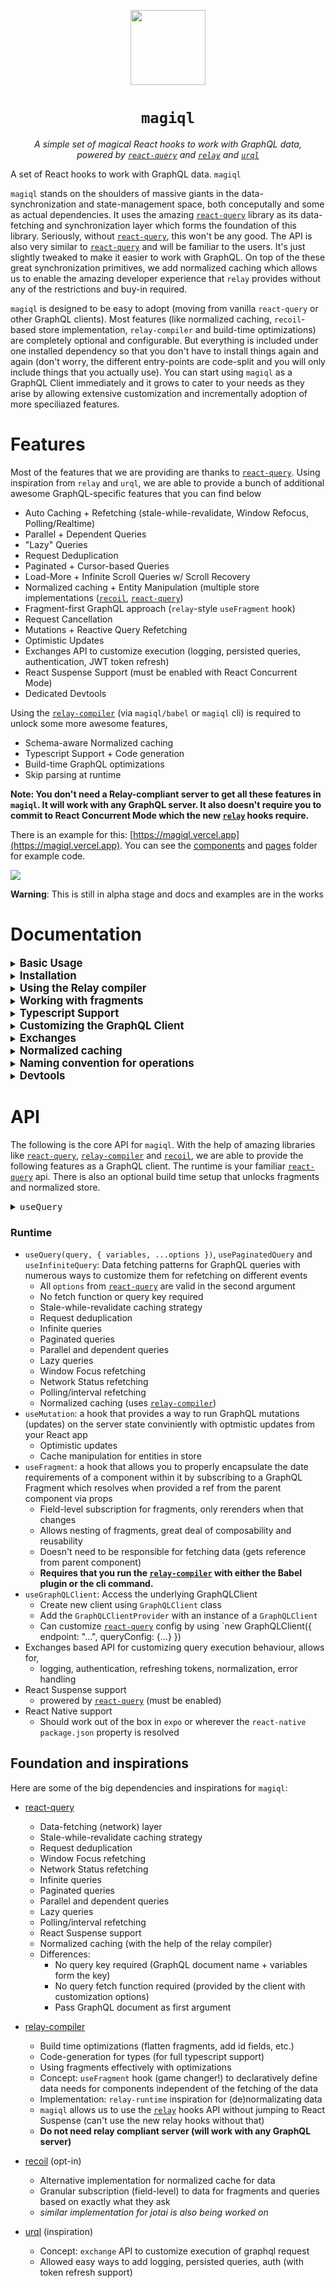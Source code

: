 <p align="center">
  <img src="/public/hat2.png" width="120" /><h1  align="center"><code margin="0">magiql</code></h1><p align="center"><i>A simple set of magical React hooks to work with GraphQL data, <br>powered by <code><a href="https://github.com/tannerlinsley/react-query">react-query</a></code> and <code><a href="https://github.com/facebook/relay">relay</a></code> and <code><a href="https://github.com/FormidableLabs/urql">urql</a></code></i></p>
</p>

A set of React hooks to work with GraphQL data. `magiql`

`magiql` stands on the shoulders of massive giants in the data-synchronization and state-management space, both conceputally and some as actual dependencies. It uses the amazing [`react-query`](https://github.com/tannerlinsley/react-query) library as its data-fetching and synchronization layer which forms the foundation of this library. Seriously, without [`react-query`](https://github.com/tannerlinsley/react-query), this won't be any good. The API is also very similar to [`react-query`](https://github.com/tannerlinsley/react-query) and will be familiar to the users. It's just slightly tweaked to make it easier to work with GraphQL. On top of the these great synchronization primitives, we add normalized caching which allows us to enable the amazing developer experience that `relay` provides without any of the restrictions and buy-in required.

`magiql` is designed to be easy to adopt (moving from vanilla `react-query` or other GraphQL clients). Most features (like normalized caching, `recoil`-based store implementation, `relay-compiler` and build-time optimizations) are completely optional and configurable. But everything is included under one installed dependency so that you don't have to install things again and again (don't worry, the different entry-points are code-split and you will only include things that you actually use). You can start using `magiql` as a GraphQL Client immediately and it grows to cater to your needs as they arise by allowing extensive customization and incrementally adoption of more speciliazed features.

# Features

Most of the features that we are providing are thanks to [`react-query`](https://github.com/tannerlinsley/react-query). Using inspiration from `relay` and `urql`, we are able to provide a bunch of additional awesome GraphQL-specific features that you can find below

- Auto Caching + Refetching (stale-while-revalidate, Window Refocus, Polling/Realtime)
- Parallel + Dependent Queries
- "Lazy" Queries
- Request Deduplication
- Paginated + Cursor-based Queries
- Load-More + Infinite Scroll Queries w/ Scroll Recovery
- Normalized caching + Entity Manipulation (multiple store implementations ([`recoil`](https://github.com/facebookexperimental/Recoil), [`react-query`](https://github.com/tannerlinsley/react-query))
- Fragment-first GraphQL approach (`relay`-style `useFragment` hook)
- Request Cancellation
- Mutations + Reactive Query Refetching
- Optimistic Updates
- Exchanges API to customize execution (logging, persisted queries, authentication, JWT token refresh)
- React Suspense Support (must be enabled with React Concurrent Mode)
- Dedicated Devtools

Using the [`relay-compiler`](https://github.com/facebook/relay) (via `magiql/babel` or `magiql` cli) is required to unlock some more awesome features,

- Schema-aware Normalized caching
- Typescript Support + Code generation
- Build-time GraphQL optimizations
- Skip parsing at runtime

**Note: You don't need a Relay-compliant server to get all these features in `magiql`. It will work with any GraphQL server. It also doesn't require you to commit to React Concurrent Mode which the new [`relay`](https://github.com/facebook/relay) hooks require.**

There is an example for this: [https://magiql.vercel.app](https://magiql.vercel.app). You can see the [components](/components) and [pages](/pages) folder for example code.

<img src='/public/example.gif' />

**Warning**: This is still in alpha stage and docs and examples are in the works

# Documentation

<details>
<summary><big><strong>Basic Usage</strong></big></summary>

```tsx
import {
  GraphQLClientProvider,
  GraphQLClient,
  useQuery,
  graphql,
} from "magiql";

const client = new GraphQLClient({
  endpoint: "https://swapi-graphql.netlify.app/.netlify/functions/index",
});

const People = () => {
  const { data, status, error } = useQuery(
    graphql`
      query PeopleQuery($limit: Int) {
        allPeople(first: $limit) {
          edges {
            node {
              id
              name
              homeworld {
                name
              }
            }
          }
        }
      }
    `,
    {
      variables: {
        limit: 10,
      },
    }
  );

  if (status === "loading") {
    return <div>Loading...</div>;
  }

  if (error) {
    return <div>{error.message}</div>;
  }

  return (
    <div>
      {data
        ? data.allPeople?.edges?.map((edge) => (
            <div key={edge.node.id}>
              <b>{edge.node.name}</b> ({edge.node.homeworld?.name})
            </div>
          ))
        : null}
    </div>
  );
};

const App = () => {
  return (
    <GraphQLClientProvider client={client}>
      <People />
    </GraphQLClientProvider>
  );
};
```

</details>

<details>
<summary><big><strong>Installation</strong></big></summary>
 
To install `magiql` with all its features to your project, run the following commands based on if you use `yarn` or `npm`. The single dependency includes multiple entry points to code-split features and not require user to install more dependencies.

```sh
yarn add magiql graphql

# or
npm install magiql graphql --save
```

</details>

<details>
<summary><big><strong>Using the Relay compiler</strong></big></summary>

_This is required to use fragments and normalized caching_

To use the [`relay-compiler`](https://github.com/facebook/relay), add `magiql/babel` to your Babel config as a plugin, eg. in `babel.config.js`. The `magiql` Babel plugin is just a wrapper around [`babel-plugin-relay`](https://github.com/facebook/relay) to include everything in one dependency. It also runs the [`relay-compiler`](https://github.com/facebook/relay) in watch mode by default.

```javascript
module.exports {
  presets: [ ... ],
  plugins: ["magiql/babel", ... ]
}
```

Or, you can run the compiler from cli using the `magiql` command (use `magiql --watch` for watch mode, recommended for development). This is also just a wrapper around the [`relay-compiler`](https://github.com/facebook/relay). You still need to add the Babel plugin, but can disable running the compiler with Babel, but setting `runWithBabel` to `false` in `magiql.config.js`.

#### `magiql.config.js`

If need to customize the Relay compiler away from the defaults (specified below), add a `magiql.config.js` file in the root directory. It is very similar to `relay.config.js`, but tailored a little for `magiql`.

```javascript
module.exports = {
  schema: "./schema.graphql",
  src: "./",
  artifactDirectory: "generated",
  extensions: ["ts", "tsx", "js", "jsx", "graphql"],
  quiet: false,
  watch: boolean,
  runWithBabel: true,
  language: "typescript",
  include: ["**"],
  exclude: [
      "**/node_modules/**",
      "**/__mocks__/**",
      `**/generated/**`,
    ];
 }

```

</details>

<details>
<summary><big><strong>Working with fragments</strong></big></summary>

With GraphQL, the biggest game changer when used with React are **fragments**. The `useFragment` hook introduced by [`relay`](https://github.com/facebook/relay) makes it delightful to declare the data needs of your components. These are some of the advantages:

- Date requirements completely localized and encapsulated in your component
- Declarative, modular and composable
- Fragments can include nest more fragments and fits naturally with the React component model
- Don't need to add everything to the top level query
- Easy to ensure type safety (using [`relay-compiler`](https://github.com/facebook/relay) generated files)
- Data available independent of how the data is fetched by some parent component
- Components only subscribe to the precise part of the data store that it cares about (down to the field level).

#### Usage (with fragments)

```tsx
// Person.tsx
import React from "react";
import { useFragment, graphql } from "magiql";
import { Person_person } from "generated/Person_person.graphql";

export function Person({ person }: { person: Person_person }) {
  const data = useFragment(
    graphql`
      fragment Person_person on Person {
        name
        homeworld {
          name
        }
      }
    `,
    person
  );

  return (
    <div>
      <b>{data.name}</b> ({data.homeworld?.name})
    </div>
  );
}
```

```tsx
// People.tsx
import React from "react";
import { useQuery, graphql } from "magiql";
import { PeopleQuery } from "generated/PeopleQuery.graphql";
import { Person } from "./Person";

export const People = () => {
  const { data, status, error } = useQuery<PeopleQuery>(
    graphql`
      query PeopleQuery($limit: Int) {
        allPeople(first: $limit) {
          edges {
            node {
              id
              ...Person_person
            }
          }
        }
      }
    `,
    {
      variables: {
        limit: 10,
      },
    }
  );

  return (
    <div>
      {data
        ? data.allPeople?.edges?.map((edge) => <Person person={edge.node} />)
        : null}
    </div>
  );
};
```

```tsx
import { GraphQLClientProvider, GraphQLClient } from "magiql";
import { createRecoilStore } from "magiql/recoil-store";
import { People } from "./People";

const client = new GraphQLClient({
  endpoint: "https://swapi-graphql.netlify.app/.netlify/functions/index",
  useStore: createRecoilStore(),
});

const App = () => {
  return (
    <GraphQLClientProvider client={client}>
      <People />
    </GraphQLClientProvider>
  );
};
```

These features and accompanying restrictions provide an excellent authoring experience that almost seems magical when it works.

</details>

<details>
<summary><big><strong>Typescript Support</strong></big></summary>
 
Using the Relay compiler, `magiql` can generate types for all your operations since it has access to your schema as well. These types are generated and updated by the compiler, so ensure that it's running in watch mode (either through Babel or the cli) when you are developing.
  
If the name of query is `HomeQuery`, then import type as such:

```typescript
import { HomeQuery } from "generated/HomeQuery.graphql";
import { useQuery } from "magiql";

const { data, error } = useQuery<HomeQuery>(graphql`
  query HomeQuery {
    currentHome {
      name
    }
  }
`);
```

- Types are imported from the folder specified as `artifactDirectory` in `magiql.config.js` (Default: `generated`).
- Typescript support is enabled by default. To disable it, set `language` to `javascript` in `magiql.config.js`.
- If not using the compiler, you can provide type parameters to each operation with the following sample signature

```tsx
type HomeQuery = {
  response: {
    currentHome: {
      name: string;
    };
  };
  variables: {};
};
```

</details>

<details>
<summary><big><strong>Customizing the GraphQL Client</strong></big></summary>

Coming soon

</details>

<details>
<summary><big><strong>Exchanges</strong></big></summary>

Coming soon

</details>

<details>
<summary><big><strong>Normalized caching</strong></big></summary>

To fully unlock fragments, including optimistic responses and cache manipulation of entities, we needed a normalized cache of our data. We call this cache, the **`store`** in `magiql`.

- Each entity is identified and stored once.
- Component that access entities subscribe to changes to that entity
- Implementation can be customized when creating a `GraphQLClient` via the `useStore` option, we provide three implementations of our own (using [`recoil`](https://github.com/facebookexperimental/Recoil) and [`react-query`](https://github.com/tannerlinsley/react-query)'s `QueryCache`)
- Provide your own `getDataID` to these stores to control how id's are determined and then let `magiql` handle the rest for managing access.

```typescript
import { GraphQLClient } from "magiql";
import { createRecoilStore } from "magiql/recoil-store";

const client = new GraphQLClient({
  endpoint: "...",
  useStore: createRecoilStore({
    // optional, by default it uses the `id` field if available otherwise falls back to an unnormalized id
    // this is the default function
    getDataID: (record, type) => (record.id ? `${type}:${record.id}` : null),
  }),
});
```

#### Store Implementations

- Recoil `createRecoilStore`
  - **Recommended** if already working with the compiler and the Babel plugin
  - Each field of an entity is stored as atom, entities and fragments are both selectors on the atoms
  - Components subscribe to fields on entities (very granular and precise)
  - Customize how to determine `id` for each entity
- React Query's `QueryCache` as store `createNormalizedQueryCacheStore`
  - Each entity is a query with the entity's id as the key
  - Components subscribe to entities (not field-level subscriptions)
  - Same API as `createRecoilStore`
- React Query's QueryCache (unnormalized) `createQueryCacheStore`
  - Client's QueryCache stores data attached to queries, and doesnt identify entities
  - Doesn't allow cache manipulation with entities
  - No options required since doesn't actually normally, but will still work with Fragments

</details>

<details>
<summary><big><strong>Naming convention for operations</strong></big></summary>
  
Relay allows us to use fragments in queries and mutations without importing them as modules. For this to work, the names must be globally unique. It is also good habit to name the fragments and queries based on the components and props that use them. Thus, relay enforces a few conventions when it comes to naming your operations. These conventions are quite helpful and make your lives easier:
  
 
* Queries must be named `query ${ModuleName}Query { ... }`, eg, a query in file `Home.tsx` can be named `HomeQuery` or `HomeRoomsQuery`
* Mutations must be named `mutation ${ModuleName}Mutation { ... }`, eg, a mutation in file `Home.tsx` can be named `HomeMutation` or `HomeDestroyMutation`
* Fragments must be named `fragment ${ModuleName}_${propName} on type { ... }`, eg, a fragment in file `HomeDetails.tsx` where the prop for the fragment ref is `home` can be named `HomeDetails_home`
  
</details>

<details>
<summary><big><strong>Devtools</strong></big></summary>
 
You can use the `magiql` Devtools which are inspired by `react-query-devtools` as follows:

```tsx
import React from "react";
import { GraphQLClient, GraphQLClientProvider } from "magiql";
import GraphQLDevtools from "magiql/devtools";

export default function App({ children }) {
  return (
    <GraphQLClientProvider client={client}>
      {children}
      <GraphQLDevtools defaultIsOpen defaultTab="store" />
    </GraphQLClientProvider>
  );
}
```

</details>

# API

The following is the core API for `magiql`. With the help of amazing libraries like [`react-query`](https://github.com/tannerlinsley/react-query), [`relay-compiler`](https://github.com/facebook/relay) and [`recoil`](https://github.com/facebookexperimental/Recoil), we are able to provide the following features as a GraphQL client. The runtime is your familiar [`react-query`](https://github.com/tannerlinsley/react-query) api. There is also an optional build time setup that unlocks fragments and normalized store.

<details>
<summary><big><code>useQuery</code></big></summary>
 
You can use the `magiql` Devtools which are inspired by `react-query-devtools` as follows:

```tsx
import React from "react";
import { GraphQLClient, GraphQLClientProvider } from "magiql";
import GraphQLDevtools from "magiql/devtools";

export default function App({ children }) {
  return (
    <GraphQLClientProvider client={client}>
      {children}
      <GraphQLDevtools defaultIsOpen defaultTab="store" />
    </GraphQLClientProvider>
  );
}
```

</details>

### Runtime

- `useQuery(query, { variables, ...options })`, `usePaginatedQuery` and `useInfiniteQuery`: Data fetching patterns for GraphQL queries with numerous ways to customize them for refetching on different events
  - All `options` from [`react-query`](https://github.com/tannerlinsley/react-query) are valid in the second argument
  - No fetch function or query key required
  - Stale-while-revalidate caching strategy
  - Request deduplication
  - Infinite queries
  - Paginated queries
  - Parallel and dependent queries
  - Lazy queries
  - Window Focus refetching
  - Network Status refetching
  - Polling/interval refetching
  - Normalized caching (uses [`relay-compiler`](https://github.com/facebook/relay))
- `useMutation`: a hook that provides a way to run GraphQL mutations (updates) on the server state conviniently with optmistic updates from your React app
  - Optimistic updates
  - Cache manipulation for entities in store
- `useFragment`: a hook that allows you to properly encapsulate the date requirements of a component within it by subscribing to a GraphQL Fragment which resolves when provided a ref from the parent component via props
  - Field-level subscription for fragments, only rerenders when that changes
  - Allows nesting of fragments, great deal of composability and reusability
  - Doesn't need to be responsible for fetching data (gets reference from parent component)
  - **Requires that you run the [`relay-compiler`](https://github.com/facebook/relay) with either the Babel plugin or the cli command.**
- `useGraphQLClient`: Access the underlying GraphQLClient
  - Create new client using `GraphQLClient` class
  - Add the `GraphQLClientProvider` with an instance of a `GraphQLClient`
  - Can customize [`react-query`](https://github.com/tannerlinsley/react-query) config by using `new GraphQLClient({ endpoint: "...", queryConfig: {...} })
- Exchanges based API for customizing query execution behaviour, allows for,
  - logging, authentication, refreshing tokens, normalization, error handling
- React Suspense support
  - prowered by [`react-query`](https://github.com/tannerlinsley/react-query) (must be enabled)
- React Native support
  - Should work out of the box in `expo` or wherever the `react-native` `package.json` property is resolved

## Foundation and inspirations

Here are some of the big dependencies and inspirations for `magiql`:

- [react-query](https://github.com/tannerlinsley/react-query)

  - Data-fetching (network) layer
  - Stale-while-revalidate caching strategy
  - Request deduplication
  - Window Focus refetching
  - Network Status refetching
  - Infinite queries
  - Paginated queries
  - Parallel and dependent queries
  - Lazy queries
  - Polling/interval refetching
  - React Suspense support
  - Normalized caching (with the help of the relay compiler)
  - Differences:
    - No query key required (GraphQL document name + variables form the key)
    - No query fetch function required (provided by the client with customization options)
    - Pass GraphQL document as first argument

- [relay-compiler](https://github.com/facebook/relay)
  - Build time optimizations (flatten fragments, add id fields, etc.)
  - Code-generation for types (for full typescript support)
  - Using fragments effectively with optimizations
  - Concept: `useFragment` hook (game changer!) to declaratively define data needs for components independent of the fetching of the data
  - Implementation: `relay-runtime` inspiration for (de)normalizating data
  - `magiql` allows us to use the [`relay`](https://github.com/facebook/relay) hooks API without jumping to React Suspense (can't use the new relay hooks without that)
  - **Do not need relay compliant server (will work with any GraphQL server)**
- [recoil](https://github.com/facebookexperimental/Recoil) (opt-in)
  - Alternative implementation for normalized cache for data
  - Granular subscription (field-level) to data for fragments and queries based on exactly what they ask
  - _similar implementation for jotai is also being worked on_
- [urql](https://github.com/FormidableLabs/urql) (inspiration)
  - Concept: `exchange` API to customize execution of graphql request
  - Allowed easy ways to add logging, persisted queries, auth (with token refresh support)
